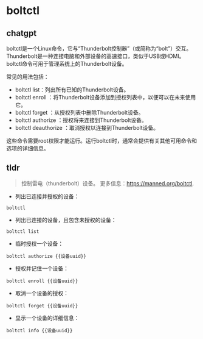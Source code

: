 # boltctl 
## chatgpt 
boltctl是一个Linux命令，它与“Thunderbolt控制器”（或简称为“bolt”）交互。Thunderbolt是一种连接电脑和外部设备的高速接口，类似于USB或HDMI。boltctl命令可用于管理系统上的Thunderbolt设备。

常见的用法包括：

- boltctl list：列出所有已知的Thunderbolt设备。
- boltctl enroll <device>：将Thunderbolt设备添加到授权列表中，以便可以在未来使用它。
- boltctl forget <device>：从授权列表中删除Thunderbolt设备。
- boltctl authorize <device>：授权将来连接到Thunderbolt设备。
- boltctl deauthorize <device>：取消授权以连接到Thunderbolt设备。

这些命令需要root权限才能运行。运行boltctl时，通常会提供有关其他可用命令和选项的详细信息。 

## tldr 
 
> 控制雷电（thunderbolt）设备。
> 更多信息：<https://manned.org/boltctl>.

- 列出已连接并授权的设备：

`boltctl`

- 列出已连接的设备，且包含未授权的设备：

`boltctl list`

- 临时授权一个设备：

`boltctl authorize {{设备uuid}}`

- 授权并记住一个设备：

`boltctl enroll {{设备uuid}}`

- 取消一个设备的授权：

`boltctl forget {{设备uuid}}`

- 显示一个设备的详细信息：

`boltctl info {{设备uuid}}`
